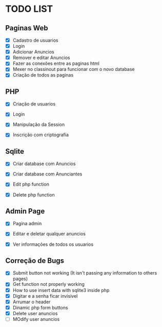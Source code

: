 # TODO LIST

## Paginas Web 
- [x] Cadastro de usuarios
- [x] Login
- [x] Adicionar Anuncios
- [x] Remover e editar Anuncios
- [x] Fazer as conexões entre as paginas html
- [x] Mexer no classinout para funcionar com o novo database
- [x] Criação de todos as paginas

## PHP 
- [x] Criação de usuarios
- [x] Login 
- [x] Manipulação da Session
- [x] Inscrição com criptografia


## Sqlite
- [x] Criar database com Anuncios 
- [X] Criar database com Anunciantes
- [x] Edit php function
- [x] Delete php function 


## Admin Page
- [x] Pagina admin
- [x] Editar e deletar qualquer anuncios
- [x] Ver informações de todos os usuarios


## Correção de Bugs
- [x] Submit button not working (It isn't passing any information to others pages)
- [x] Get function not properly working
- [x] How to use insert data with sqlite3 inside php 
- [x] Digitar e a senha ficar invisivel
- [x] Arrumar o header
- [x] Dinamic php form buttons
- [x] Delete user anuncios 
- [ ] MOdify user anuncios 